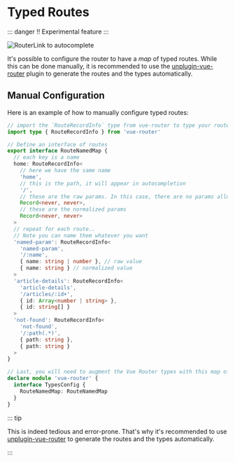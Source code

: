 # Typed Routes <Badge type="tip" text="v4.4.0+" />

::: danger
‼️ Experimental feature
:::

![RouterLink to autocomplete](https://user-images.githubusercontent.com/664177/176442066-c4e7fa31-4f06-4690-a49f-ed0fd880dfca.png)

It's possible to configure the router to have a _map_ of typed routes. While this can be done manually, it is recommended to use the [unplugin-vue-router](https://github.com/posva/unplugin-vue-router) plugin to generate the routes and the types automatically.

## Manual Configuration

Here is an example of how to manually configure typed routes:

```ts
// import the `RouteRecordInfo` type from vue-router to type your routes
import type { RouteRecordInfo } from 'vue-router'

// Define an interface of routes
export interface RouteNamedMap {
  // each key is a name
  home: RouteRecordInfo<
    // here we have the same name
    'home',
    // this is the path, it will appear in autocompletion
    '/',
    // these are the raw params. In this case, there are no params allowed
    Record<never, never>,
    // these are the normalized params
    Record<never, never>
  >
  // repeat for each route..
  // Note you can name them whatever you want
  'named-param': RouteRecordInfo<
    'named-param',
    '/:name',
    { name: string | number }, // raw value
    { name: string } // normalized value
  >
  'article-details': RouteRecordInfo<
    'article-details',
    '/articles/:id+',
    { id: Array<number | string> },
    { id: string[] }
  >
  'not-found': RouteRecordInfo<
    'not-found',
    '/:path(.*)',
    { path: string },
    { path: string }
  >
}

// Last, you will need to augment the Vue Router types with this map of routes
declare module 'vue-router' {
  interface TypesConfig {
    RouteNamedMap: RouteNamedMap
  }
}
```

::: tip

This is indeed tedious and error-prone. That's why it's recommended to use [unplugin-vue-router](https://github.com/posva/unplugin-vue-router) to generate the routes and the types automatically.

:::
